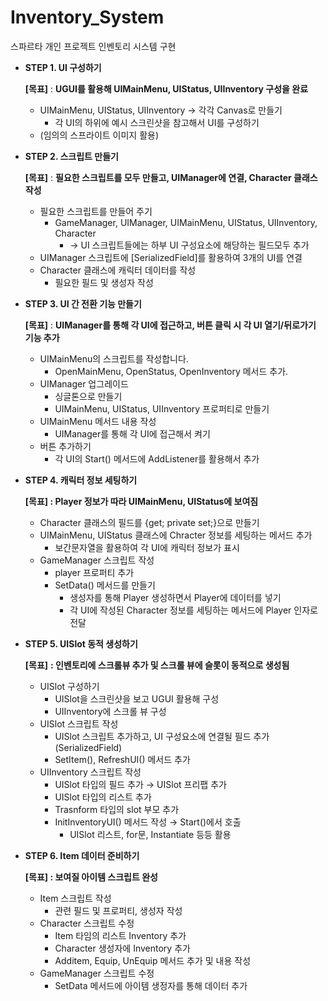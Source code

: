# Inventory_System
스파르타 개인 프로젝트 인벤토리 시스템 구현
- **STEP 1. UI 구성하기**
    
    **[목표]** : **UGUI를 활용해 UIMainMenu, UIStatus, UIInventory 구성을 완료**
    
    - UIMainMenu, UIStatus, UIInventory → 각각 Canvas로 만들기
        - 각 UI의 하위에 예시 스크린샷을 참고해서 UI를 구성하기
    - (임의의 스프라이트 이미지 활용)
- **STEP 2. 스크립트 만들기**
    
    **[목표]** : **필요한 스크립트를 모두 만들고, UIManager에 연결, Character 클래스 작성**
    
    - 필요한 스크립트를 만들어 주기
        - GameManager, UIManager, UIMainMenu, UIStatus, UIInventory, Character
            - → UI 스크립트들에는 하부 UI 구성요소에 해당하는 필드모두 추가
    - UIManager 스크립트에 [SerializedField]를 활용하여 3개의 UI를 연결
    - Character 클래스에 캐릭터 데이터를 작성
        - 필요한 필드 및 생성자 작성
- **STEP 3. UI 간 전환 기능 만들기**
    
    **[목표]** : **UIManager를 통해 각 UI에 접근하고, 버튼 클릭 시 각 UI 열기/뒤로가기 기능 추가**
    
    - UIMainMenu의 스크립트를 작성합니다.
        - OpenMainMenu, OpenStatus, OpenInventory 메서드 추가.
    - UIManager 업그레이드
        - 싱글톤으로 만들기
        - UIMainMenu, UIStatus, UIInventory 프로퍼티로 만들기
    - UIMainMenu 메서드 내용 작성
        - UIManager를 통해 각 UI에 접근해서 켜기
    - 버튼 추가하기
        - 각 UI의 Start() 메서드에 AddListener를 활용해서 추가
- **STEP 4. 캐릭터 정보 세팅하기**
    
    **[목표] : Player 정보가 따라 UIMainMenu, UIStatus에 보여짐**
    
    - Character 클래스의 필드를 {get; private set;}으로 만들기
    - UIMainMenu, UIStatus 클래스에 Chracter 정보를 세팅하는 메서드 추가
        - 보간문자열을 활용하여 각 UI에 캐릭터 정보가 표시
    - GameManager 스크립트 작성
        - player 프로퍼티 추가
        - SetData() 메서드를 만들기
            - 생성자를 통해 Player 생성하면서 Player에 데이터를 넣기
            - 각 UI에 작성된 Character 정보를 세팅하는 메서드에 Player 인자로 전달
- **STEP 5. UISlot 동적 생성하기**
    
    **[목표]** **: 인벤토리에 스크롤뷰 추가 및 스크롤 뷰에 슬롯이 동적으로 생성됨**
    
    - UISlot 구성하기
        - UISlot을 스크린샷을 보고 UGUI 활용해 구성
        - UIInventory에 스크롤 뷰 구성
    - UISlot 스크립트 작성
        - UISlot 스크립트 추가하고, UI 구성요소에 연결될 필드 추가(SerializedField)
        - SetItem(), RefreshUI() 메서드 추가
    - UIInventory 스크립트 작성
        - UISlot 타입의 필드 추가 → UISlot 프리팹 추가
        - UISlot 타입의 리스트 추가
        - Trasnform 타입의 slot 부모 추가
        - InitInventoryUI() 메서드 작성 → Start()에서 호출
            - UISlot 리스트, for문, Instantiate 등등 활용
- **STEP 6. Item 데이터 준비하기**
    
    **[목표] : 보여질 아이템 스크립트 완성**
    
    - Item 스크립트 작성
        - 관련 필드 및 프로퍼티, 생성자 작성
    - Character 스크립트 수정
        - Item 타임의 리스트 Inventory 추가
        - Character 생성자에 Inventory 추가
        - Additem, Equip, UnEquip 메서드 추가 및 내용 작성
    - GameManager 스크립트 수정
        - SetData 메서드에 아이템 생정자를 통해 데이터 추가
